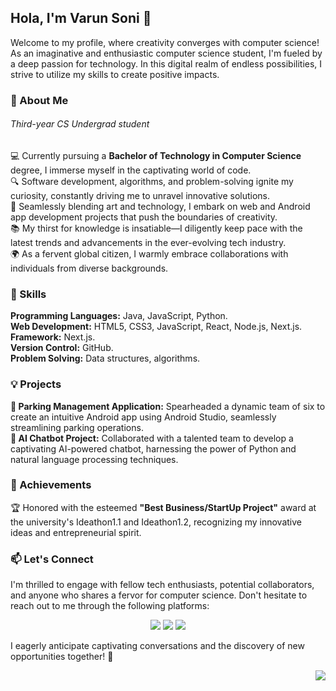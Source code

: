 <h2>Hola, I'm <b>Varun Soni</b> 👋</h2>

<p>Welcome to my profile, where creativity converges with computer science! As an imaginative and enthusiastic computer science student, I'm fueled by a deep passion for technology. In this digital realm of endless possibilities, I strive to utilize my skills to create positive impacts.
</p>

<h3>🌱 About Me</h3>
<h6>Third-year CS Undergrad student</h6>
<p>
💻 Currently pursuing a <b>Bachelor of Technology in Computer Science</b> degree, I immerse myself in the captivating world of code.<br>
🔍 Software development, algorithms, and problem-solving ignite my curiosity, constantly driving me to unravel innovative solutions.<br>
🎨 Seamlessly blending art and technology, I embark on web and Android app development projects that push the boundaries of creativity.<br>
📚 My thirst for knowledge is insatiable—I diligently keep pace with the latest trends and advancements in the ever-evolving tech industry.<br>
🌍 As a fervent global citizen, I warmly embrace collaborations with individuals from diverse backgrounds.
</p>

<h3>💼 Skills</h3>

<p>
<b>Programming Languages:</b> Java, JavaScript, Python.<br>
<b>Web Development:</b> HTML5, CSS3, JavaScript, React, Node.js, Next.js.<br>
<b>Framework:</b> Next.js.<br>
<b>Version Control:</b> GitHub.<br>
<b>Problem Solving:</b> Data structures, algorithms.
</p>

<h3>💡 Projects</h3>

<p>
<b>📱 Parking Management Application:</b> Spearheaded a dynamic team of six to create an intuitive Android app using Android Studio, seamlessly streamlining parking operations.<br>
<b>🤖 AI Chatbot Project:</b> Collaborated with a talented team to develop a captivating AI-powered chatbot, harnessing the power of Python and natural language processing techniques.
</p>

<h3>🌟 Achievements</h3>

<p>
🏆 Honored with the esteemed <b>"Best Business/StartUp Project"</b> award at the university's Ideathon1.1 and Ideathon1.2, recognizing my innovative ideas and entrepreneurial spirit.
</p>

<h3>📫 Let's Connect</h3>

<p>
I'm thrilled to engage with fellow tech enthusiasts, potential collaborators, and anyone who shares a fervor for computer science. Don't hesitate to reach out to me through the following platforms:
</p>
<p align="center">
<a href="https://www.linkedin.com/in/varunsoni1001"><img src="https://img.shields.io/badge/LinkedIn-0077B5?style=for-the-badge&logo=linkedin&logoColor=white"></a>
<a href="https://twitter.com/Varunsoni1001"><img src="https://img.shields.io/badge/Twitter-1DA1F2?style=for-the-badge&logo=twitter&logoColor=white"></a>
<a href="https://github.com/VarunSoni1001"><img src="https://img.shields.io/badge/GitHub-100000?style=for-the-badge&logo=github&logoColor=white"></a>
</p>
<p>
I eagerly anticipate captivating conversations and the discovery of new opportunities together! 🚀
</p>

<img align="right" src="https://komarev.com/ghpvc/?username=VarunSoni1001&style=flat&label=Profile+Views&color=blue"/>
